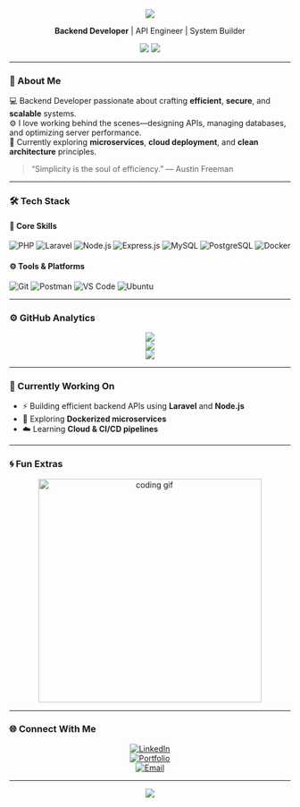 <!-- 🧠 tok1moto / README.md -->

<div align="center">
  <img src="https://capsule-render.vercel.app/api?type=waving&color=00F5FF&height=120&section=header&text=tok1moto%20🚀&fontSize=40&fontColor=FFFFFF"/>
  <p><b>Backend Developer</b> | API Engineer | System Builder</p>
  <img src="https://github-readme-stats.vercel.app/api?username=tok1moto&show_icons=true&theme=radical&hide_border=true&bg_color=0D1117&title_color=00F5FF&icon_color=00F5FF" />
  <img src="https://capsule-render.vercel.app/api?type=waving&color=00F5FF&height=120&section=footer"/>
</div>

---

### 🧩 About Me  
💻 Backend Developer passionate about crafting **efficient**, **secure**, and **scalable** systems.  
⚙️ I love working behind the scenes—designing APIs, managing databases, and optimizing server performance.  
🚀 Currently exploring **microservices**, **cloud deployment**, and **clean architecture** principles.  

> “Simplicity is the soul of efficiency.” — Austin Freeman  

---

### 🛠️ Tech Stack  

#### 🧠 Core Skills  
![PHP](https://img.shields.io/badge/PHP-777BB4?style=for-the-badge&logo=php&logoColor=white)
![Laravel](https://img.shields.io/badge/Laravel-FF2D20?style=for-the-badge&logo=laravel&logoColor=white)
![Node.js](https://img.shields.io/badge/Node.js-339933?style=for-the-badge&logo=node.js&logoColor=white)
![Express.js](https://img.shields.io/badge/Express.js-000000?style=for-the-badge&logo=express&logoColor=white)
![MySQL](https://img.shields.io/badge/MySQL-005C84?style=for-the-badge&logo=mysql&logoColor=white)
![PostgreSQL](https://img.shields.io/badge/PostgreSQL-316192?style=for-the-badge&logo=postgresql&logoColor=white)
![Docker](https://img.shields.io/badge/Docker-2496ED?style=for-the-badge&logo=docker&logoColor=white)

#### ⚙️ Tools & Platforms  
![Git](https://img.shields.io/badge/Git-F05032?style=for-the-badge&logo=git&logoColor=white)
![Postman](https://img.shields.io/badge/Postman-FF6C37?style=for-the-badge&logo=postman&logoColor=white)
![VS Code](https://img.shields.io/badge/VS%20Code-007ACC?style=for-the-badge&logo=visual-studio-code&logoColor=white)
![Ubuntu](https://img.shields.io/badge/Ubuntu-E95420?style=for-the-badge&logo=ubuntu&logoColor=white)

---

### ⚙️ GitHub Analytics  

<div align="center">

![](https://github-readme-stats.vercel.app/api?username=tok1moto&show_icons=true&theme=radical&hide_border=true&bg_color=0D1117&title_color=00F5FF&icon_color=00F5FF)  
![](https://github-readme-streak-stats.herokuapp.com/?user=tok1moto&theme=radical&hide_border=true&background=0D1117&ring=00F5FF&fire=00F5FF&currStreakLabel=00F5FF)  
![](https://github-readme-activity-graph.vercel.app/graph?username=tok1moto&theme=react-dark&bg_color=0D1117&hide_border=true&line=00F5FF&point=FFFFFF)

</div>

---

### 🎯 Currently Working On  
- ⚡ Building efficient backend APIs using **Laravel** and **Node.js**  
- 🧱 Exploring **Dockerized microservices**  
- ☁️ Learning **Cloud & CI/CD pipelines**

---

### 🌀 Fun Extras  

<div align="center">
  <img src="https://media.giphy.com/media/qgQUggAC3Pfv687qPC/giphy.gif" width="400" alt="coding gif" />
</div>

---

### 🌐 Connect With Me  

<div align="center">

[![LinkedIn](https://img.shields.io/badge/LinkedIn-0A66C2?style=for-the-badge&logo=linkedin&logoColor=white)](https://linkedin.com/in/tok1moto)  
[![Portfolio](https://img.shields.io/badge/Portfolio-00F5FF?style=for-the-badge&logo=vercel&logoColor=black)](#)  
[![Email](https://img.shields.io/badge/Email-181717?style=for-the-badge&logo=gmail&logoColor=white)](mailto:your-email@example.com)

</div>

---

<div align="center">
  <img src="https://capsule-render.vercel.app/api?type=waving&height=100&color=00F5FF&section=footer"/>
</div>
